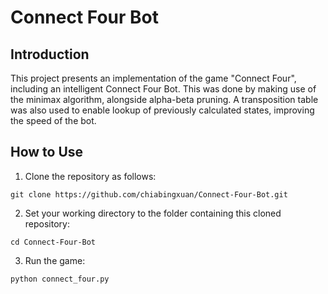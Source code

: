 # Connect Four Bot

## Introduction
This project presents an implementation of the game "Connect Four", including an intelligent Connect Four Bot. This was done by making use of the minimax algorithm, alongside alpha-beta pruning. A transposition table was also used to enable lookup of previously calculated states, improving the speed of the bot.

## How to Use
1. Clone the repository as follows:
```
git clone https://github.com/chiabingxuan/Connect-Four-Bot.git
```
2. Set your working directory to the folder containing this cloned repository:
```
cd Connect-Four-Bot
```
3. Run the game:
```
python connect_four.py
```
